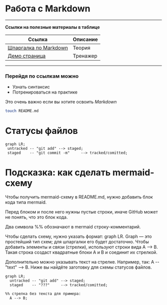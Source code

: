 # Работа с Markdown
_______

**Ссылки на полезные материалы в таблице**

Ссылка | Описание
--- | ---
[Шпаргалка по Markdown](https://gist.github.com/fomvasss/8dd8cd7f88c67a4e3727f9d39224a84c "GitHub") | Теория
[Демо страница](https://markdown-here.com/livedemo.html "Markdown Here") | Тренажер
________
### Перейдя по ссылкам можно
* Узнать синтаксис
* Потренироваться на практике

Это очень важно если вы хотите освоить *Markdown*

```bash
touch README.md
```

# Статусы файлов

```mermaid
graph LR;
 untracked -- "git add" --> staged;
 staged    -- "git commit -m"     --> tracked/comitted;
``` 

# Подсказка: как сделать mermaid-схему

Чтобы получить mermaid-схему в README.md, нужно добавить блок кода типа mermaid.

Перед блоком и после него нужны пустые строки, иначе GitHub может не понять, что это блок кода.

Два символа %% обозначают в mermaid строку-комментарий.

Чтобы сделать схему, нужно указать формат: graph LR. Graph — это простейший тип схем; для шпаргалки его будет достаточно.
Чтобы добавить элементы и связи (стрелки), используют строки вида A --> B. Такая строка создаст квадратные блоки А и B и соединит их стрелкой.

Дополнительно можно указывать текст на стрелке. Например, так: A -- "text" --> B.
Ниже вы найдёте заготовку для схемы статусов файлов.
```mermaid
graph LR;
  untracked -- "git add" --> staged;
  staged    -- "???"     --> tracked/comitted;

%% стрелка без текста для примера: 
  A --> B;
``` 